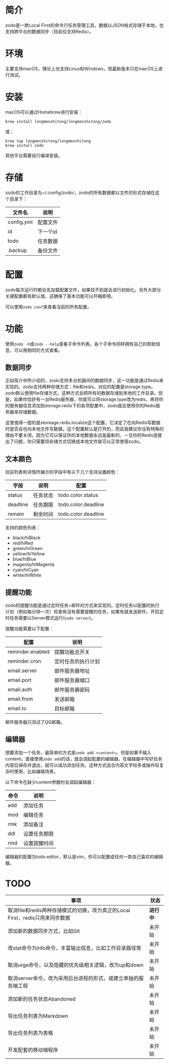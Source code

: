 # 简介

zodo是一款Local First的命令行任务管理工具，数据以JSON格式存储于本地，也支持跨平台的数据同步（目前仅支持Redis）。

# 环境

主要支持macOS，理论上也支持Linux和Windows，但最新版本只在macOS上进行测试。

# 安装

macOS可以通过Homebrew进行安装：

```shell
brew install longmenzhitong/longmenzhitong/zodo
```

或：

```shell
brew tap longmenzhitong/longmenzhitong
brew install zodo
```

其他平台需要自行编译安装。

# 存储

zodo的工作目录为~/.config/zodo/，zodo的所有数据都以文件的形式存储在这个目录下：

| 文件名     | 说明     |
| ---------- | -------- |
| config.yml | 配置文件 |
| id         | 下一个id |
| todo       | 任务数据 |
| .backup    | 备份文件 |

# 配置

zodo每次运行时都会先加载配置文件，如果找不到就会进行初始化。另外大部分关键配置都有默认值，这确保了基本功能可以开箱即用。

可以使用`zodo conf`来查看当前的所有配置。

# 功能

使用`zodo -h`或`zodo --help`查看子命令列表。各个子命令同样拥有自己的帮助信息，可以用相同的方式查看。

## 数据同步

正如简介中所介绍的，zodo支持多台机器间的数据同步，这一功能是通过Redis来实现的。zodo支持两种存储方式：file和redis，对应的配置是storage.type。zodo默认使用file存储方式，这种方式会把所有的数据存储到本地的工作目录。但是，如果你恰好有一台Redis服务器，你就可以将storage.type改为redis，再将你的服务器信息添加到storage.redis下的各项配置中，zodo就会使用你的Redis服务器来存储数据。

这里值得一提的是storeage.redis.localize这个配置，它决定了在向Redis写数据时是否会也向本地文件写数据。这个配置默认是打开的，而且我建议你没有特殊的理由不要关闭，因为它可以保证你的本地数据永远是最新的，一旦你的Redis连接出了问题，你只需要将存储方式切换成本地文件就可以正常使用zodo。

## 文本颜色

目前列表和详情所展示的字段中有以下几个支持设置颜色：

| 字段     | 说明     | 配置                |
| -------- | -------- | ------------------- |
| status   | 任务状态 | todo.color.status   |
| deadline | 任务期限 | todo.color.deadline |
| remain   | 剩余时间 | todo.color.deadline |

支持的颜色列表：

- black/hiBlack
- red/hiRed
- green/hiGreen
- yellow/hiYellow
- blue/hiBlue
- magenta/hiMagenta
- cyan/hiCyan
- white/hiWhite

## 提醒功能

zodo的提醒功能是通过定时任务+邮件的方式来实现的。定时任务以配置的执行计划（例如每分钟一次）检查有没有需要提醒的任务，如果有就发送邮件。开启定时任务需要以Server模式运行(`zodo server`)。

提醒功能需要以下配置：

| 配置             | 说明               |
| ---------------- | ------------------ |
| reminder.enabled | 提醒功能总开关     |
| reminder.cron    | 定时任务的执行计划 |
| email.server     | 邮件服务器地址     |
| email.port       | 邮件服务器端口     |
| email.auth       | 邮件服务器密码     |
| email.from       | 发送邮箱           |
| email.to         | 目标邮箱           |

邮件服务器只测试了QQ邮箱。

## 编辑器

想要添加一个任务，最简单的方式是`zodo add <content>`。但是如果不输入content，直接使用`zodo add`的话，就会调起配置的编辑器。在编辑器中写好任务内容后保存并退出，就可以成功添加任务。这种方式适合内容文字较多或操作较复杂时使用，比如编辑场景。

以下命令在缺少content参数时会调起编辑器：

| 命令 | 说明         |
| ---- | ------------ |
| add  | 添加任务     |
| mod  | 编辑任务     |
| rmk  | 添加备注     |
| ddl  | 设置任务期限 |
| rmd  | 设置提醒时间 |

编辑器的配置为todo.editor，默认是vim，你可以配置成任何一款自己喜欢的编辑器。

# TODO

| 事项                                                                          | 状态       |
| ----------------------------------------------------------------------------- | ---------- |
| 取消file和redis两种存储模式的切换，改为真正的Local First，redis只用来同步数据 | **进行中** |
| 添加新的数据同步方式，比如Git                                                 | 未开始     |
| 改stat命令为info命令，丰富输出信息，比如工作目录路径等                        | 未开始     |
| 取消urge命令，以及隐藏的优先级相关逻辑，改为up和down                          | 未开始     |
| 取消server命令，改为采用后台进程的形式，或建立单独的服务端工程                | 未开始     |
| 添加新的任务状态Abandoned                                                     | 未开始     |
| 导出任务列表为Markdown                                                        | 未开始     |
| 导出任务列表为表格                                                            | 未开始     |
| 开发配套的移动端程序                                                          | 未开始     |
